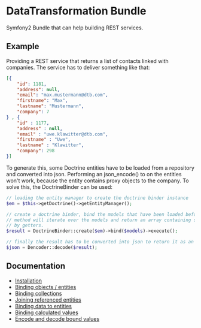 DataTransformation Bundle
=========================

Symfony2 Bundle that can help building REST services.

Example
-------

Providing a REST service that returns a list of contacts linked with companies. The service has to deliver
something like that:

```json
[{
    "id": 1181,
    "address": null,
    "email": "max.mustermann@dtb.com",
    "firstname": "Max",
    "lastname": "Mustermann",
    "company": 7
} , {
    "id" : 1177,
    "address" : null,
    "email" : "uwe.klawitter@dtb.com",
    "firstname" : "Uwe",
    "lastname" : "Klawitter",
    "company": 298
}]
```

To generate this, some Doctrine entities have to be loaded from a repository and converted into json. Performing
an json_encode() to on the entities won't work, because the entity contains proxy objects to the company. To
solve this, the DoctrineBinder can be used:

```php
// loading the entity manager to create the doctrine binder instance
$em = $this->getDoctrine()->getEntityManager();

// create a doctrine binder, bind the models that have been loaded before and execute the binder. The execute
// method will iterate over the models and return an array containing stdClass objects with all values defined
// by getters.
$result = DoctrineBinder::create($em)->bind($models)->execute();

// finally the result has to be converted into json to return it as an response
$json = Dencoder::decode($result);
```

Documentation
-------------

- [Installation](DataTransformationBundle/tree/master/Resources/doc/installation.md)
- [Binding objects / entities](DataTransformationBundle/tree/master/Resources/doc/binding_objects.md)
- [Binding collections](DataTransformationBundle/tree/master/Resources/doc/binding_collections.md)
- [Joining referenced entities](DataTransformationBundle/tree/master/Resources/doc/joining.md)
- [Binding data to entities](DataTransformationBundle/tree/master/Resources/doc/binding_to_objects.md)
- [Binding calculated values](DataTransformationBundle/tree/master/Resources/doc/calculation.md)
- [Encode and decode bound values](DataTransformationBundle/tree/master/Resources/doc/dencoder.md)

